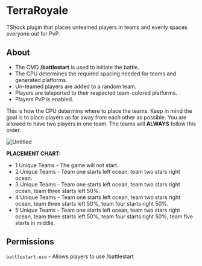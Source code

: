 # TerraRoyale
TShock plugin that places unteamed players in teams and evenly spaces everyone out for PvP.

## About
- The CMD **/battlestart** is used to initiate the battle.
- The CPU determines the required spacing needed for teams and generated platforms.
- Un-teamed players are added to a random team.
- Players are teleported to their respected team-colored platforms.
- Players PvP is enabled.

This is how the CPU determins where to place the teams. Keep in mind the goal is to place players as far away from each other as possible. You are allowed to have two players in one team. The teams will **ALWAYS** follow this order.

![Untitled](https://user-images.githubusercontent.com/33048298/146626369-3d07c1aa-fb27-4105-a0e8-dd550d5c1a3e.png)

**PLACEMENT CHART:**
- 1 Unique Teams - The game will not start.
- 2 Unique Teams - Team one starts left ocean, team two stars right ocean.
- 3 Unique Teams - Team one starts left ocean, team two stars right ocean, team three starts left 50%.
- 4 Unique Teams - Team one starts left ocean, team two stars right ocean, team three starts left 50%, team four starts right 50%.
- 5 Unique Teams - Team one starts left ocean, team two stars right ocean, team three starts left 50%, team four starts right 50%, team five starts in middle.

## Permissions
``battlestart.use`` - Allows players to use /battlestart
